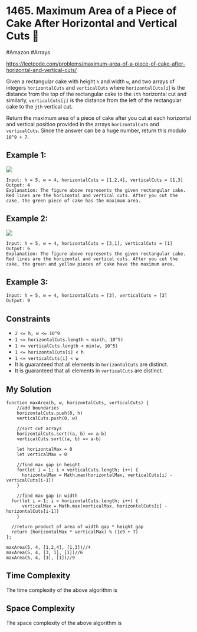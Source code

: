 # 1465. Maximum Area of a Piece of Cake After Horizontal and Vertical Cuts 🌴 
#Amazon #Arrays

https://leetcode.com/problems/maximum-area-of-a-piece-of-cake-after-horizontal-and-vertical-cuts/

Given a rectangular cake with height `h` and width `w`, and two arrays of integers `horizontalCuts` and `verticalCuts` where `horizontalCuts[i`] is the distance from the top of the rectangular cake to the `ith` horizontal cut and similarly, `verticalCuts[j]` is the distance from the left of the rectangular cake to the `jth` vertical cut.

Return the maximum area of a piece of cake after you cut at each horizontal and vertical position provided in the arrays `horizontalCuts` and `verticalCuts`. Since the answer can be a huge number, return this modulo `10^9 + 7`.

## Example 1:
![](https://assets.leetcode.com/uploads/2020/05/14/leetcode_max_area_2.png)


````
Input: h = 5, w = 4, horizontalCuts = [1,2,4], verticalCuts = [1,3]
Output: 4 
Explanation: The figure above represents the given rectangular cake. Red lines are the horizontal and vertical cuts. After you cut the cake, the green piece of cake has the maximum area.
````

## Example 2:
![](https://assets.leetcode.com/uploads/2020/05/14/leetcode_max_area_3.png)

````
Input: h = 5, w = 4, horizontalCuts = [3,1], verticalCuts = [1]
Output: 6
Explanation: The figure above represents the given rectangular cake. Red lines are the horizontal and vertical cuts. After you cut the cake, the green and yellow pieces of cake have the maximum area.
````

## Example 3:

````
Input: h = 5, w = 4, horizontalCuts = [3], verticalCuts = [3]
Output: 9
````

## Constraints
- `2 <= h, w <= 10^9`
- `1 <= horizontalCuts.length < min(h, 10^5)`
- `1 <= verticalCuts.length < min(w, 10^5)`
- `1 <= horizontalCuts[i] < h`
- `1 <= verticalCuts[i] < w`
- It is guaranteed that all elements in `horizontalCuts` are distinct.
- It is guaranteed that all elements in `verticalCuts` are distinct.

## My Solution 


````
function maxArea(h, w, horizontalCuts, verticalCuts) {
    //add boundaries
    horizontalCuts.push(0, h)
    verticalCuts.push(0, w)
  
    //sort cut arrays
    horizontalCuts.sort((a, b) => a-b)
    verticalCuts.sort((a, b) => a-b)
  
    let horizontalMax = 0
    let verticalMax = 0
    
    //find max gap in height
    for(let i = 1; i < verticalCuts.length; i++) {
      horizontalMax = Math.max(horizontalMax, verticalCuts[i] - verticalCuts[i-1])
    }
    
    //find max gap in width
  for(let i = 1; i < horizontalCuts.length; i++) {
      verticalMax = Math.max(verticalMax, horizontalCuts[i] - horizontalCuts[i-1])
    }
    
  //return product of area of width gap * height gap
  return (horizontalMax * verticalMax) % (1e9 + 7)
};

maxArea(5, 4, [1,2,4], [1,3])//4
maxArea(5, 4, [3, 1], [1])//6
maxArea(5, 4, [3], [1])//9
````

## Time Complexity
The time complexity of the above algorithm is ` `

## Space Complexity
The space complexity of the above algorithm is ` `
